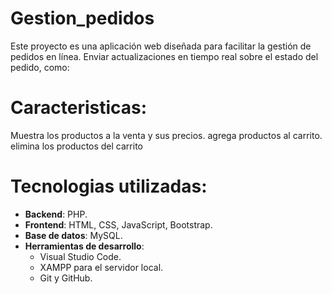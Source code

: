 # Gestion_pedidos

Este proyecto es una aplicación web diseñada para facilitar la gestión de pedidos en línea. 
Enviar actualizaciones en tiempo real sobre el estado del pedido, como:

# Caracteristicas:
Muestra los productos a la venta y sus precios.
agrega productos al carrito.
elimina los productos del carrito


# Tecnologias utilizadas:
- **Backend**: PHP.
- **Frontend**: HTML, CSS, JavaScript, Bootstrap.
- **Base de datos**: MySQL.
- **Herramientas de desarrollo**:
  - Visual Studio Code.
  - XAMPP para el servidor local.
  - Git y GitHub.
